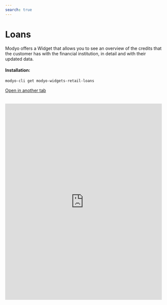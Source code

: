 ```yaml
---
search: true
---
```


# Loans

Modyo offers a Widget that allows you to see an overview of the credits that the customer has with the financial institution, in detail and with their updated data.

#### Installation:

```bash
modyo-cli get modyo-widgets-retail-loans
```

[Open in another tab](https://widgets.modyo.com/personas/creditos)

 <iframe id="widgetFrame" src="https://widgets.modyo.com/personas/creditos" width="100%"  frameBorder="0" style="min-height:630px;overflow:auto;margin-top:20px;"/> 

| Feature       | Description                                                                                                                                                                                                                 |
|---------------------|-----------------------------------------------------------------------------------------------------------------------------------------------------------------------------------------------------------------------------|
| Summary of Creditas | Displays the information the credits that the customer has assets, such as credit type, name, and request number.                                                                                                       |
| Credits Detail | When you select an item, displays detailed credit information, including outstanding balance, grant date, end date, and credit type fee value. Include information about upcoming maturities |

 <script> 

 export default {
 mounted () {

 function setFrameHeightCo (id, ht) {
 var ifrm = document.getElementById (id);
 if (ifrm) {
 ifrm.style.height = ht + 4 + "px";
 }
 }
 //iframed document sends its height using postMessage
 function HandleDoCheightMsg (e) {
 //check origin
 if (e.origin === 'https://widgets.modyo.com') {
 //parse data
 var data = json.parse (e.data);

 console.log ('data: ', data)
 //check data object
 if (data ['doChight']) {
 setFrameHeightCo ('WidgetFrame', data ['DoChight']);
 } else {
 SetFrameHeightCo ('WidgetFrame', 700);
 }
 }
 }

 //assign message handler
 if (Window.addEventListener) {
 Window.addEventListener ('message', HandleDoCheightMSG, false);
 }
 }
 }

 </script> 

